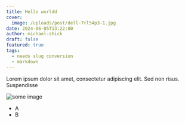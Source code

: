 ```yaml
---
title: Hello worldd
cover:
  image: /uploads/post/dell-7rl54p3-1.jpg
date: 2024-06-05T13:22:00
author: michael-shick
draft: false
featured: true
tags:
  - needs slug conversion
  - markdown
---
```


Lorem ipsum dolor sit amet, consectetur adipiscing elit. Sed non risus.
Suspendisse

<!-- more -->

![some image](/uploads/cute-cat.jpg)

- A
- B
